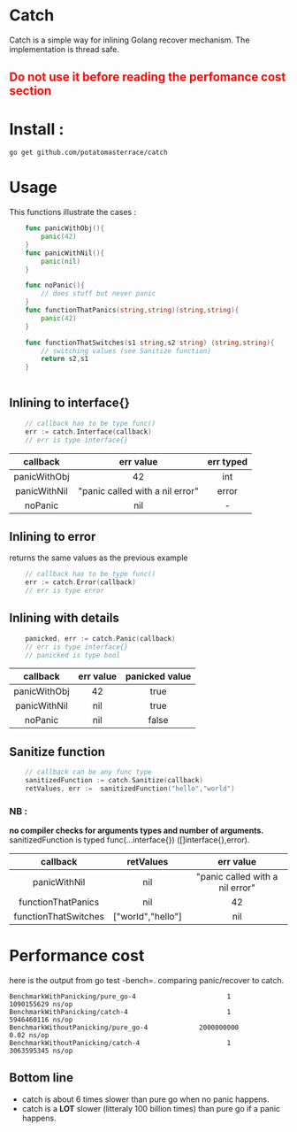 # Catch 
Catch is a simple way for inlining Golang recover mechanism.
The implementation is thread safe.
<h2 style="color:red"> Do not use it before reading the perfomance cost section</h2>

# Install :
    go get github.com/potatomasterrace/catch
# Usage
This functions illustrate the cases : 
```Go
    func panicWithObj(){
        panic(42)
    }
    func panicWithNil(){
        panic(nil)
    }

    func noPanic(){
        // does stuff but never panic
    }
    func functionThatPanics(string,string)(string,string){
        panic(42)
    }

    func functionThatSwitches(s1 string,s2 string) (string,string){
        // switching values (see Sanitize function)
        return s2,s1
    }
    
```
## Inlining to interface{}
``` Go
    // callback has to be type func()
    err := catch.Interface(callback)
    // err is type interface{}
```
|    callback      |            err    value         | err typed       |
|:----------------:|:-------------------------------:|:---------------:|
|   panicWithObj   |                42               |       int       |
|   panicWithNil   | "panic called with a nil error" |      error      |
|      noPanic     |               nil               |        -        |

## Inlining to error
returns the same values as the previous example
``` Go
    // callback has to be type func()
    err := catch.Error(callback)
    // err is type error
```
## Inlining with details
``` Go
    panicked, err := catch.Panic(callback)
    // err is type interface{}
    // panicked is type bool 
```
|    callback      |            err    value         | panicked value  |
|:----------------:|:-------------------------------:|:---------------:|
|   panicWithObj   |                42               |      true       |
|   panicWithNil   |               nil               |      true       |
|      noPanic     |               nil               |      false      |
## Sanitize function
```Go
    // callback can be any func type
    sanitizedFunction := catch.Sanitize(callback)
    retValues, err :=  sanitizedFunction("hello","world")
```
### NB :
**no compiler checks for arguments types and number of arguments.**
sanitizedFunction is typed func(...interface{}) ([]interface{},error).


|    callback            |            retValues            |            err value            |
|:----------------------:|:-------------------------------:|:-------------------------------:|
|   panicWithNil         |               nil               | "panic called with a nil error" |
|   functionThatPanics   |               nil               |              42                 |
|   functionThatSwitches |        ["world","hello"]        |             nil                 |

# Performance cost 
here is the output from go test -bench=. comparing panic/recover to catch.

    BenchmarkWithPanicking/pure_go-4                       1        1090155629 ns/op
    BenchmarkWithPanicking/catch-4                         1        5946460116 ns/op
    BenchmarkWithoutPanicking/pure_go-4             2000000000               0.02 ns/op
    BenchmarkWithoutPanicking/catch-4                      1        3063595345 ns/op
## Bottom line
* catch is about 6 times slower than pure go when no panic happens.
* catch is a **LOT**  slower (litteraly 100 billion times) than pure go if a panic happens.